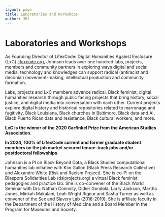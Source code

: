 ```yaml
---
layout: page
title: Laboratories and Workshops
author: JMJ
---
```

<h1>Laboratories and Workshops</h1>


As Founding Director of LifexCode: Digital Humanities Against Enclosure (LxC) <a href="http://lifexcode.org">lifexcode.org</a>, Johnson leads over one hundred labs, projects, members and community partners in exploring ways digital and social media, technology and knowledges can support radical (antiracist and deconial) movement-making, intellectual production and community formation. 

Labs, projects and LxC members advance radical, Black feminist, digital humanities research through public facing projects that bring history, social justice, and digital media into conversation with each other. Current projects explore digital history and historical repositories related to marronage and fugitivity, Black Louisiana, Black churches in Baltimore, Black data and AI, Black Puerto Rican data and resistance, Black cultural workers, and more. 


<b>LxC is the winner of the 2020 Garfinkel Prize from the American Studies Association.</b> 
</p>
<p>
<b>In 2024, 100% of LifexCode current and former graduate student members on the job market secured tenure-track jobs and/or postdoctoral fellowships.</b>
</p>
<p>
Johnson is a PI on Black Beyond Data, a Black Studies computational humanities lab initiative with Kim Gallon (Black Press Research Collective) and Alexandre White (Risk and Racism Project). She is co-PI on the Diaspora Solidarities Lab (dslprojects.org) a virtual Black feminist pedagogies and practice lab. She is co-convener of the Black World Seminar with Drs. Nathan Connolly, Didier Gondola, Larry Jackson, Martha Jones, Minkah Makalani, Leah Wright Rigeur and Sasha Turner as well as convener of the Sex and Slavery Lab (2018-2019). She is affiliate faculty in the Department of the History of Medicine and a Board Member in the Program for Museums and Society.
</p>
